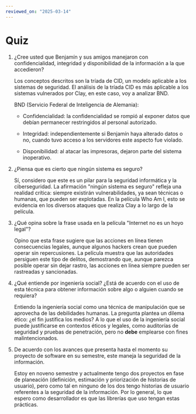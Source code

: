 ```yaml
---
reviewed_on: "2025-03-14"
---
```


# Quiz

1. ¿Cree usted que Benjamín y sus amigos manejaron con confidencialidad, integridad y disponibilidad de la información a la que accedieron?

	Los conceptos descritos son la tríada de CID, un modelo aplicable a los sistemas de seguridad. El análisis de la tríada CID es más aplicable a los sistemas vulnerados por Clay, en este caso, voy a analizar BND.

	BND (Servicio Federal de Inteligencia de Alemania):

	- Confidencialidad: la confidencialidad se rompió al exponer datos que debían permanecer restringidos al personal autorizado.

	- Integridad: independientemente si Benjamín haya alterado datos o no, cuando tuvo acceso a los servidores este aspecto fue violado.

	- Disponibilidad: al atacar las impresoras, dejaron parte del sistema inoperativo.

2. ¿Piensa que es cierto que ningún sistema es seguro?

	Sí, considero que este es un pilar para la seguridad informática y la ciberseguridad. La afirmación "ningún sistema es seguro" refleja una realidad crítica: siempre existirán vulnerabilidades, ya sean técnicas o humanas, que pueden ser explotadas. En la película Who Am I, esto se evidencia en los diversos ataques que realiza Clay a lo largo de la película.

3. ¿Qué opina sobre la frase usada en la película "Internet no es un hoyo legal"?

	Opino que esta frase sugiere que las acciones en línea tienen consecuencias legales, aunque algunos hackers crean que pueden operar sin repercusiones. La película muestra que las autoridades persiguen este tipo de delitos, demostrando que, aunque parezca posible operar sin dejar rastro, las acciones en línea siempre pueden ser rastreadas y sancionadas.

4. ¿Qué entiende por ingeniería social? ¿Está de acuerdo con el uso de esta técnica para obtener información sobre algo o alguien cuando se requiera?

	Entiendo la ingeniería social como una técnica de manipulación que se aprovecha de las debilidades humanas. La pregunta plantea un dilema ético: ¿el fin justifica los medios? A lo que el uso de la ingeniería social puede justificarse en contextos éticos y legales, como auditorías de seguridad y pruebas de penetración, pero no **debe** emplearse con fines malintencionados.

5. De acuerdo con los avances que presenta hasta el momento su proyecto de software en su semestre, este maneja la seguridad de la información.

	Estoy en noveno semestre y actualmente tengo dos proyectos en fase de planeación (definición, estimación y priorización de historias de usuario), pero como tal en ninguno de los dos tengo historias de usuario referentes a la seguridad de la información. Por lo general, lo que espero como desarrollador es que las librerías que uso tengan estas prácticas.
